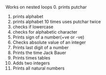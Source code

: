 Works on nested loops
0. prints putchar
1. prints alphabet 
2. prints alphabet 10 times uses putchar twice 
3. checks if lowercase 
4. checks for alphabetic character 
5. Prints sign of a number(+ve or -ve)
6. Checks absolute value of an integer 
7. Prints last digit of a number 
8. Prints the time Jack Bauer 
9. Prints times tables 
10. Adds two integers 
11. Prints all natural numbers 

